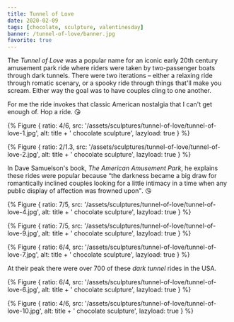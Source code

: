 ```yaml
---
title: Tunnel of Love
date: 2020-02-09
tags: [chocolate, sculpture, valentinesday]
banner: /tunnel-of-love/banner.jpg
favorite: true
---
```


The _Tunnel of Love_ was a popular name for an iconic early 20th century amusement park ride where riders were taken by two-passenger boats through dark tunnels. There were two iterations – either a relaxing ride through romatic scenary, or a spooky ride through things that'll make you scream. Either way the goal was to have couples cling to one another.

For me the ride invokes that classic American nostalgia that I can't get enough of. Hop a ride. 😘

{% Figure {
    ratio: 4/6,
    src: '/assets/sculptures/tunnel-of-love/tunnel-of-love-1.jpg',
    alt: title + ' chocolate sculpture',
    lazyload: true
} %}

{% Figure {
    ratio: 2/1.3,
    src: '/assets/sculptures/tunnel-of-love/tunnel-of-love-2.jpg',
    alt: title + ' chocolate sculpture',
    lazyload: true
} %}

In Dave Samuelson's book, _The American Amusement Park_, he explains these rides were popular because <q cite="https://books.google.com/books?id=AgPM2u0NiAEC&pg=PT58&lpg=PT58&dq=the+darkness+became+a+big+draw+for+romantically+inclined+couples+looking+for+a+little+intimacy+in+a+time+when+any+public+display+of+affection+was+frowned+upon&source=bl&ots=ej4227HbsH&sig=ACfU3U0fsJCeZWgCs8qOlCt9a285zxoSYA&hl=en&ppis=_e&sa=X&ved=2ahUKEwjw9KDt3cTnAhU6g3IEHVn_CMAQ6AEwAHoECAoQAQ#v=onepage&q=the%20darkness%20became%20a%20big%20draw%20for%20romantically%20inclined%20couples%20looking%20for%20a%20little%20intimacy%20in%20a%20time%20when%20any%20public%20display%20of%20affection%20was%20frowned%20upon&f=false">the darkness became a big draw for romantically inclined couples looking for a little intimacy in a time when any public display of affection was frowned upon</q>. 😘



{% Figure {
    ratio: 7/5,
    src: '/assets/sculptures/tunnel-of-love/tunnel-of-love-4.jpg',
    alt: title + ' chocolate sculpture',
    lazyload: true
} %}

{% Figure {
    ratio: 7/5,
    src: '/assets/sculptures/tunnel-of-love/tunnel-of-love-9.jpg',
    alt: title + ' chocolate sculpture',
    lazyload: true
} %}

{% Figure {
    ratio: 6/4,
    src: '/assets/sculptures/tunnel-of-love/tunnel-of-love-7.jpg',
    alt: title + ' chocolate sculpture',
    lazyload: true
} %}

At their peak there were over 700 of these _dark tunnel_ rides in the USA.

{% Figure {
    ratio: 6/4,
    src: '/assets/sculptures/tunnel-of-love/tunnel-of-love-6.jpg',
    alt: title + ' chocolate sculpture',
    lazyload: true
} %}

{% Figure {
    ratio: 4/6,
    src: '/assets/sculptures/tunnel-of-love/tunnel-of-love-10.jpg',
    alt: title + ' chocolate sculpture',
    lazyload: true
} %}